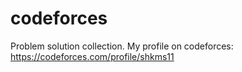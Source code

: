 # codeforces
Problem solution collection.
My profile on codeforces: https://codeforces.com/profile/shkms11

